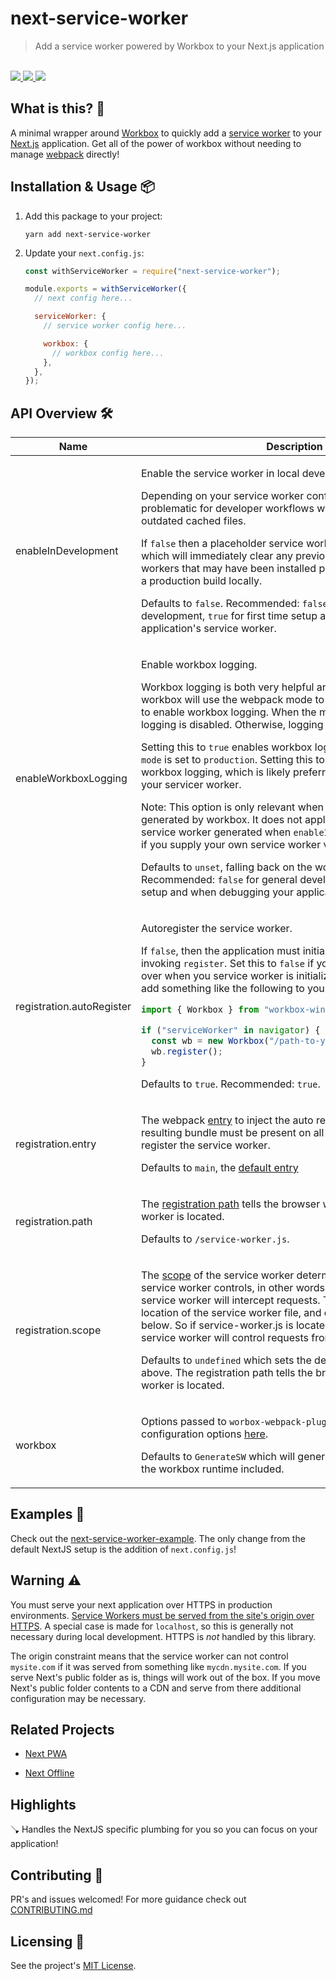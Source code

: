 # next-service-worker

<blockquote>Add a service worker powered by Workbox to your Next.js application</blockquote>

<br />

<a href="https://www.npmjs.com/package/next-service-worker">
  <img src="https://img.shields.io/npm/v/next-service-worker.svg">
</a>
<a href="https://github.com/tatethurston/next-service-worker/blob/master/LICENSE">
  <img src="https://img.shields.io/npm/l/next-service-worker.svg">
</a>
<a href="https://www.npmjs.com/package/next-service-worker">
  <img src="https://img.shields.io/npm/dy/next-service-worker.svg">
</a>

## What is this? 🧐

A minimal wrapper around [Workbox](https://developers.google.com/web/tools/workbox) to quickly add a [service worker](https://developer.mozilla.org/en-US/docs/Web/API/Service_Worker_API) to your [Next.js](https://nextjs.org/) application. Get all of the power of workbox without needing to manage [webpack](https://webpack.js.org/) directly!

## Installation & Usage 📦

1. Add this package to your project:

   `yarn add next-service-worker`

2. Update your `next.config.js`:

   ```js
   const withServiceWorker = require("next-service-worker");

   module.exports = withServiceWorker({
     // next config here...

     serviceWorker: {
       // service worker config here...

       workbox: {
         // workbox config here...
       },
     },
   });
   ```

## API Overview 🛠

<table>
  <thead>
    <tr>
      <th>Name</th>
      <th>Description</th>
      <th>Type</th>
    </tr>
  </thead>
  <tbody>
    <tr>
      <td>enableInDevelopment</td>
<td>

Enable the service worker in local development.

Depending on your service worker configuration, this can be problematic for developer workflows where you end up serving outdated cached files.

If `false` then a placeholder service worker will be generated, which will immediately clear any previously installed service workers that may have been installed previously such as testing a production build locally.

Defaults to `false`. Recommended: `false` for general development, `true` for first time setup and when debugging your application's service worker.

</td>
<td>boolean | undefined</td>
</tr>
<tr>
  <td>enableWorkboxLogging</td>
<td>

Enable workbox logging.

Workbox logging is both very helpful and very chatty. By default, workbox will use the webpack mode to determine whether or not to enable workbox logging. When the mode is `production`, then logging is disabled. Otherwise, logging is enabled.

Setting this to `true` enables workbox logging when the webpack `mode` is set to `production`. Setting this to `false` will disable workbox logging, which is likely preferred when not debugging your servicer worker.

Note: This option is only relevant when using the service worker generated by workbox. It does not apply to the development service worker generated when `enableInDevelopment` is `false`, or if you supply your own service worker via workbox's `swSrc` field.

Defaults to `unset`, falling back on the workbox behavior. Recommended: `false` for general development, `true` for first time setup and when debugging your application's service worker.

</td>
  <td>boolean | undefined</td>
</tr>
<tr>
  <td>registration.autoRegister</td>
<td>

Autoregister the service worker.

If `false`, then the application must initialize the service worker by invoking `register`. Set this to `false` if you'd like to take control over when you service worker is initialized. You'll then need to add something like the following to your application:

```javascript
import { Workbox } from "workbox-window";

if ("serviceWorker" in navigator) {
  const wb = new Workbox("/path-to-your-service-worker.js");
  wb.register();
}
```

Defaults to `true`. Recommended: `true`.

</td>
</td>
  <td>boolean | undefined</td>
</tr>
<tr>
  <td>registration.entry</td>
<td>

The webpack [entry](https://webpack.js.org/concepts/entry-points/) to inject the auto registration code into. The resulting bundle must be present on all pages that expect to register the service worker.

Defaults to `main`, the [default entry](https://webpack.js.org/concepts/entry-points/#single-entry-shorthand-syntax.)

</td>
</td>
  <td>string | undefined</td>
</tr>
<tr>
  <td>registration.path</td>
<td>

The [registration path](https://developers.google.com/web/ilt/pwa/introduction-to-service-worker#registration_and_scope) tells the browser where your service worker is located.

Defaults to `/service-worker.js`.

</td>
</td>
  <td>string | undefined</td>
</tr>
<tr>
  <td>registration.scope</td>
<td>

The [scope](https://developers.google.com/web/ilt/pwa/introduction-to-service-worker#registration_and_scope) of the service worker determines which files the service worker controls, in other words, from which path the service worker will intercept requests. The default scope is the location of the service worker file, and extends to all directories below. So if service-worker.js is located in the root directory, the service worker will control requests from all files at this domain.

Defaults to `undefined` which sets the default scope as described above.
The registration path tells the browser where your service worker is located.

</td>
</td>
  <td>string | undefined</td>
</tr>
<tr>
  <td>workbox</td>
<td>

Options passed to `worbox-webpack-plugin`. See all available configuration options [here](https://developers.google.com/web/tools/workbox/modules/workbox-webpack-plugin).

Defaults to `GenerateSW` which will generate a service worker with the workbox runtime included.

</td>
  <td>InjectManifestOptions | GenerateSWOptions</td>
</tr>
  </tbody>
</table>

## Examples 🚀

Check out the [next-service-worker-example](https://github.com/tatethurston/next-service-worker/blob/master/examples/next-service-worker-example/). The only change from the default NextJS setup is the addition of `next.config.js`!

## Warning ⚠️

You must serve your next application over HTTPS in production environments. [Service Workers must be served from the site's origin over HTTPS](https://developers.google.com/web/fundamentals/primers/service-workers). A special case is made for `localhost`, so this is generally not necessary during local development. HTTPS is _not_ handled by this library.

The origin constraint means that the service worker can not control `mysite.com` if it was served from something like `mycdn.mysite.com`. If you serve Next's public folder as is, things will work out of the box. If you move Next's public folder contents to a CDN and serve from there additional configuration may be necessary.

## Related Projects

- [Next PWA](https://www.npmjs.com/package/next-pwa)

- [Next Offline](https://github.com/hanford/next-offline)

## Highlights

🪠 Handles the NextJS specific plumbing for you so you can focus on your application!

## Contributing 👫

PR's and issues welcomed! For more guidance check out [CONTRIBUTING.md](https://github.com/tatethurston/next-service-worker/blob/master/CONTRIBUTING.md)

## Licensing 📃

See the project's [MIT License](https://github.com/tatethurston/next-service-worker/blob/master/LICENSE).
